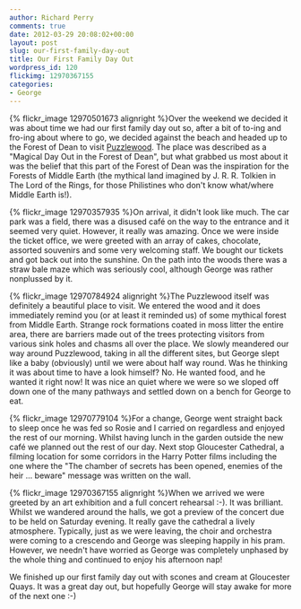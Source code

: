 ```yaml
---
author: Richard Perry
comments: true
date: 2012-03-29 20:08:02+00:00
layout: post
slug: our-first-family-day-out
title: Our First Family Day Out
wordpress_id: 120
flickimg: 12970367155
categories:
- George
---
```


{% flickr_image 12970501673 alignright %}Over the weekend we decided it was about time we
had our first family day out so, after a bit of to-ing and fro-ing about where to go, we
decided against the beach and headed up to the Forest of Dean to visit [Puzzlewood]. The
place was described as a "Magical Day Out in the Forest of Dean", but what grabbed us 
most about it was the belief that this part of the Forest of Dean was the inspiration for
the Forests of Middle Earth (the mythical land imagined by J. R. R. Tolkien in The Lord
of the Rings, for those Philistines who don't know what/where Middle Earth is!).

{% flickr_image 12970357935 %}On arrival, it didn't look like much. The car park was a
field, there was a disused café on the way to the entrance and it seemed very quiet.
However, it really was amazing. Once we were inside the ticket office, we were greeted
with an array of cakes, chocolate, assorted souvenirs and some very welcoming staff. We
bought our tickets and got back out into the sunshine. On the path into the woods there
was a straw bale maze which was seriously cool, although George was rather nonplussed by
it.

{% flickr_image 12970784924 alignright %}The Puzzlewood itself was definitely a beautiful
place to visit. We entered the wood and it does immediately remind you (or at least it
reminded us) of some mythical forest from Middle Earth. Strange rock formations coated in
moss litter the entire area, there are barriers made out of the trees protecting visitors
from various sink holes and chasms all over the place. We slowly meandered our way around
Puzzlewood, taking in all the different sites, but George slept like a baby (obviously)
until we were about half way round. Was he thinking it was about time to have a look
himself? No. He wanted food, and he wanted it right now! It was nice an quiet where we were
so we sloped off down one of the many pathways and settled down on a bench for George to eat.

{% flickr_image 12970779104 %}For a change, George went straight back to sleep once he was
fed so Rosie and I carried on regardless and enjoyed the rest of our morning. Whilst having
lunch in the garden outside the new café we planned out the rest of our day. Next stop
Gloucester Cathedral, a filming location for some corridors in the Harry Potter films
including the one where the "The chamber of secrets has been opened, enemies of the heir
... beware" message was written on the wall.

{% flickr_image 12970367155 alignright %}When we arrived we were greeted by an art exhibition
and a full concert rehearsal :-). It was brilliant. Whilst we wandered around the halls, we
got a preview of the concert due to be held on Saturday evening. It really gave the cathedral
a lively atmosphere. Typically, just as we were leaving, the choir and orchestra were coming
to a crescendo and George was sleeping happily in his pram. However, we needn't have worried
as George was completely unphased by the whole thing and continued to enjoy his afternoon nap!

We finished up our first family day out with scones and cream at Gloucester Quays. It was a
great day out, but hopefully George will stay awake for more of the next one :-)

[Puzzlewood]: http://www.puzzlewood.net/ "Puzzlewood"